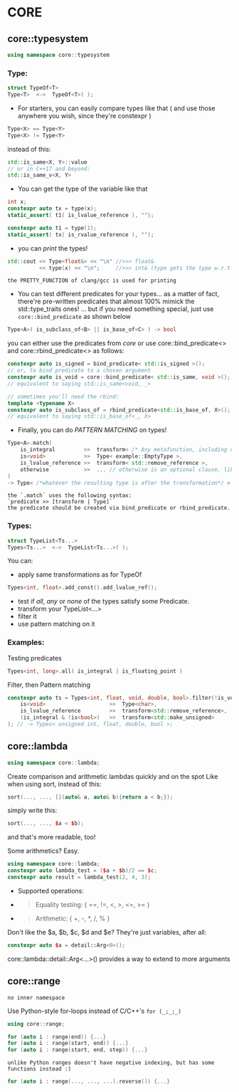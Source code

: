 # CORE

## core::typesystem
```C++
using namespace core::typesystem
```

### Type:
```C++
struct TypeOf<T> 
Type<T>  <->  TypeOf<T>( );
```

- For starters, you can easily compare types like that
    ( and use those anywhere you wish, since they're constexpr )
```C++
Type<X> == Type<Y> 
Type<X> != Type<Y>
```
instead of this:
```C++
std::is_same<X, Y>::value
// or in C++17 and beyond:
std::is_same_v<X, Y>
```

- You can get the type of the variable like that
```C++
int x;
constexpr auto tx = type(x);
static_assert( t1( is_lvalue_reference ), "");

constexpr auto t1 = type(1);
static_assert( tx( is_rvalue_reference ), "");
```

- you can *print* the types!
```C++
std::cout << Type<float&> << "\n" //>>> float&
          << type(x) << "\n";     //>>> int& (type gets the type w.r.t l- and r-valuedness)
```
    the PRETTY_FUNCTION of clang/gcc is used for printing


- You can test different predicates for your types...
    as a matter of fact, there're pre-written predicates that almost 100% mimick the std::type_traits ones!
    ... but if you need something special, just use `core::bind_predicate` as shown below

```C++
Type<A>( is_subclass_of<B> || is_base_of<C> ) -> bool
```
you can either use the predicates from *core* or use core::bind_predicate<> and core::rbind_predicate<> 
as follows:
```C++
constexpr auto is_signed = bind_predicate< std::is_signed >();
// or, to bind predicate to a chosen argument
constexpr auto is_void = core::bind_predicate< std::is_same, void >();
// equivalent to saying std::is_same<void, _> 

// sometimes you'll need the rbind:
template <typename X>
constexpr auto is_subclass_of = rbind_predicate<std::is_base_of, X>();
// equivalent to saying std::is_base_of<_, X> 

```

- Finally, you can do *PATTERN MATCHING* on types! 
```C++
Type<A>.match(
    is_integral         >>  transform< /* Any metafunction, including ones from std type_traits */ >,
    is<void>            >>  Type< example::EmptyType >,
    is_lvalue_reference >>  transform< std::remove_reference >,
    otherwise           >>  ... // otherwise is an optional clause, like 'default' case in switch.
) 
-> Type< /*whatever the resulting type is after the transformation*/ >
```
    the `.match` uses the following syntax: 
    `predicate >> [transform | Type]`
    the predicate should be created via bind_predicate or rbind_predicate.

### Types:
```C++
struct TypeList<Ts...> 
Types<Ts...>  <->  TypeList<Ts...>( );
```

You can:
- apply same transformations as for TypeOf 
```C++
Types<int, float>.add_const().add_lvalue_ref();
```

- test if *all*, *any* or *none* of the types satisfy some Predicate.
- transform your TypeList<...>
- filter it
- use pattern matching on it

### Examples:

Testing predicates

```C++
Types<int, long>.all( is_integral | is_floating_point )
```

Filter, then Pattern matching
```C++
constexpr auto ts = Types<int, float, void, double, bool>.filter(!is_void).match(
    is<void>                    >>  Type<char>,
    is_lvalue_reference         >>  transform<std::remove_reference>,
    (is_integral & !is<bool>)   >>  transform<std::make_unsigned>
); // -> Types< unsigned int, float, double, bool >;
```

## core::lambda
```C++
using namespace core::lambda;
```

Create comparison and arithmetic lambdas quickly and on the spot
Like when using sort, instead of this:
```C++
sort(..., ..., [](auto& a, auto& b){return a < b;});
```
simply write this:
```C++
sort(..., ..., $a < $b); 
```
and that's more readable, too!

Some arithmetics? Easy.
```C++
using namespace core::lambda;
constexpr auto lambda_test = ($a + $b)/2 == $c;
constexpr auto result = lambda_test(2, 4, 3);
```

- Supported operations:
- > Equality testing: { ==, !=, <, >, <=, >= }

- > Arithmetic: { +, -, *, /, % }

Don't like the $a, $b, $c, $d and $e?
They're just variables, after all: 
```C++
constexpr auto $a = detail::Arg<0>();
```

core::lambda::detail::Arg<...>() provides a way to extend to more arguments


## core::range
    no inner namespace

Use Python-style for-loops instead of C/C++'s `for (_;_;_)`
```C++
using core::range;

for (auto i : range(end)) {...}
for (auto i : range(start, end)) {...}
for (auto i : range(start, end, step)) {...}
```
    unlike Python ranges doesn't have negative indexing, but has some functions instead :)
```C++
for (auto i : range(..., ..., ...).reverse()) {...}
```